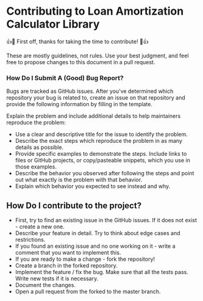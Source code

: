 # Contributing to Loan Amortization Calculator Library

👍🎉 First off, thanks for taking the time to contribute! 🎉👍

These are mostly guidelines, not rules. Use your best judgment, and feel free to propose changes to this document in a pull request.

### How Do I Submit A (Good) Bug Report?
Bugs are tracked as GitHub issues. After you've determined which repository your bug is related to, create an issue on that repository and provide the following information by filling in the template.

Explain the problem and include additional details to help maintainers reproduce the problem:

  * Use a clear and descriptive title for the issue to identify the problem.
  * Describe the exact steps which reproduce the problem in as many details as possible. 
  * Provide specific examples to demonstrate the steps. Include links to files or GitHub projects, or copy/pasteable snippets, which you use in those examples. 
  * Describe the behavior you observed after following the steps and point out what exactly is the problem with that behavior.
  * Explain which behavior you expected to see instead and why.

## How Do I contribute to the project?
   * First, try to find an existing issue in the GitHub issues. If it does not exist - create a new one.
   * Describe your feature in detail. Try to think about edge cases and restrictions.
   * If you found an existing issue and no one working on it - write a comment that you want to implement this.
   * If you are ready to make a change - fork the repository!
   * Create a branch in the forked repository.
   * Implement the feature / fix the bug. Make sure that all the tests pass. Write new tests if it is necessary.
   * Document the changes.
   * Open a pull request from the forked to the master branch.
